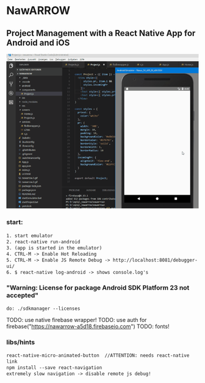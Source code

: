 # NawARROW
## Project Management with a React Native App for Android and iOS 

![navarrow](https://raw.githubusercontent.com/privet56/nawarrow/master/nawarrow.1.gif)

### start:
	1. start emulator
	2. react-native run-android
	3. (app is started in the emulator)
	4. CTRL-M -> Enable Hot Reloading
	5. CTRL-M -> Enable JS Remote Debug -> http://localhost:8081/debugger-ui/
	6. $ react-native log-android -> shows console.log's

### "Warning: License for package Android SDK Platform 23 not accepted"
	do: ./sdkmanager --licenses

TODO: use native firebase wrapper!
TODO: use auth for firebase("https://nawarrow-a5d18.firebaseio.com")
TODO: fonts!

### libs/hints
	react-native-micro-animated-button	//ATTENTION: needs react-native link
	npm install --save react-navigation
	extremely slow navigation -> disable remote js debug!
